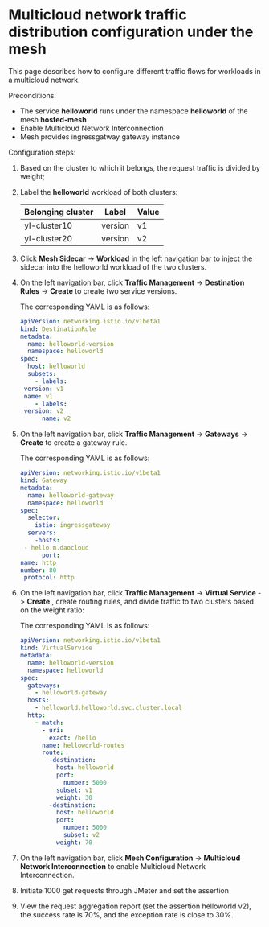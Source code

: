 # Multicloud network traffic distribution configuration under the mesh

This page describes how to configure different traffic flows for workloads in a multicloud network.

Preconditions:

- The service __helloworld__ runs under the namespace __helloworld__ of the mesh __hosted-mesh__ 
- Enable Multicloud Network Interconnection
- Mesh provides ingressgatway gateway instance

Configuration steps:

1. Based on the cluster to which it belongs, the request traffic is divided by weight;

1. Label the __helloworld__ workload of both clusters:

     | Belonging cluster | Label | Value |
     | ------------ | ------- | --- |
     | yl-cluster10 | version | v1 |
     | yl-cluster20 | version | v2 |

1. Click __Mesh Sidecar__ -> __Workload__ in the left navigation bar to inject the sidecar into the helloworld workload of the two clusters.

1. On the left navigation bar, click __Traffic Management__ -> __Destination Rules__ -> __Create__ to create two service versions.

     The corresponding YAML is as follows:

     ```yaml
     apiVersion: networking.istio.io/v1beta1
     kind: DestinationRule
     metadata:
       name: helloworld-version
       namespace: helloworld
     spec:
       host: helloworld
       subsets:
         - labels:
     ​ version: v1
     ​ name: v1
         - labels:
     ​ version: v2
           name: v2
     ```

1. On the left navigation bar, click __Traffic Management__ -> __Gateways__ -> __Create__ to create a gateway rule.

     The corresponding YAML is as follows:

     ```yaml
     apiVersion: networking.istio.io/v1beta1
     kind: Gateway
     metadata:
       name: helloworld-gateway
       namespace: helloworld
     spec:
       selector:
         istio: ingressgateway
       servers:
         -hosts:
     ​ - hello.m.daocloud
           port:
     name: http
     ​number: 80
     ​ protocol: http
     ```

1. On the left navigation bar, click __Traffic Management__ -> __Virtual Service__ -> __Create__ , create routing rules, and divide traffic to two clusters based on the weight ratio:

     The corresponding YAML is as follows:

     ```yaml
     apiVersion: networking.istio.io/v1beta1
     kind: VirtualService
     metadata:
       name: helloworld-version
       namespace: helloworld
     spec:
       gateways:
         - helloworld-gateway
       hosts:
         - helloworld.helloworld.svc.cluster.local
       http:
         - match:
           - uri:
             exact: /hello
           name: helloworld-routes
           route:
             -destination:
               host: helloworld
               port:
                 number: 5000
               subset: v1
               weight: 30
             -destination:
               host: helloworld
               port:
                 number: 5000
                 subset: v2
               weight: 70
     ```

1. On the left navigation bar, click __Mesh Configuration__ -> __Multicloud Network Interconnection__ to enable Multicloud Network Interconnection.

1. Initiate 1000 get requests through JMeter and set the assertion


1. View the request aggregation report (set the assertion helloworld v2), the success rate is 70%, and the exception rate is close to 30%.
